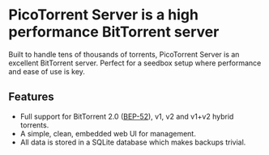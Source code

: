 # PicoTorrent Server is a high performance BitTorrent server

Built to handle tens of thousands of torrents, PicoTorrent Server is an
excellent BitTorrent server. Perfect for a seedbox setup where performance
and ease of use is key.

## Features

 * Full support for BitTorrent 2.0 ([BEP-52](http://bittorrent.org/beps/bep_0052.html)),
   v1, v2 and v1+v2 hybrid torrents.
 * A simple, clean, embedded web UI for management.
 * All data is stored in a SQLite database which makes backups trivial.
